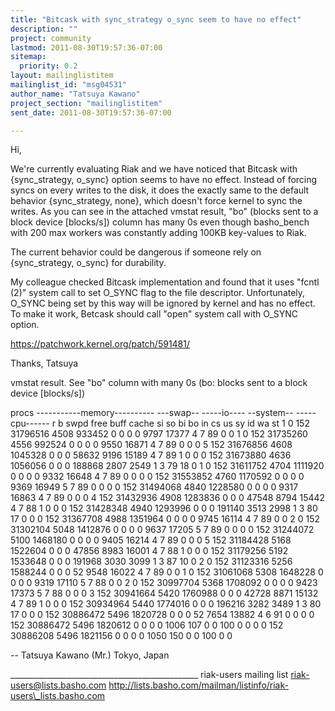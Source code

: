 ```yaml
---
title: "Bitcask with sync_strategy o_sync seem to have no effect"
description: ""
project: community
lastmod: 2011-08-30T19:57:36-07:00
sitemap:
  priority: 0.2
layout: mailinglistitem
mailinglist_id: "msg04531"
author_name: "Tatsuya Kawano"
project_section: "mailinglistitem"
sent_date: 2011-08-30T19:57:36-07:00

---
```




Hi,

We're currently evaluating Riak and we have noticed that Bitcask with 
{sync\_strategy, o\_sync} option seems to have no effect. Instead of forcing 
syncs on every writes to the disk, it does the exactly same to the default 
behavior {sync\_strategy, none}, which doesn't force kernel to sync the writes. 
As you can see in the attached vmstat result, "bo" (blocks sent to a block 
device [blocks/s]) column has many 0s even though basho\_bench with 200 max 
workers was constantly adding 100KB key-values to Riak.

The current behavior could be dangerous if someone rely on {sync\_strategy, 
o\_sync} for durability.

My colleague checked Bitcask implementation and found that it uses "fcntl (2)" 
system call to set O\_SYNC flag to the file descriptor. Unfortunately, O\_SYNC 
being set by this way will be ignored by kernel and has no effect. To make it 
work, Betcask should call "open" system call with O\_SYNC option.

https://patchwork.kernel.org/patch/591481/

Thanks,
Tatsuya


vmstat result. See "bo" column with many 0s (bo: blocks sent to a block device 
[blocks/s])

procs -----------memory---------- ---swap-- -----io---- --system-- 
-----cpu------
r b swpd free buff cache si so bi bo in cs us sy id wa st
1 0 152 31796516 4508 933452 0 0 0 0 9797 17377 4 7 89 0 
 0
1 0 152 31735260 4556 992524 0 0 0 0 9550 16871 4 7 89 0 
 0
0 5 152 31676856 4608 1045328 0 0 0 58632 9196 15189 4 7 89 
1 0
0 0 152 31673880 4636 1056056 0 0 0 188868 2807 2549 1 3 79 
18 0
1 0 152 31611752 4704 1111920 0 0 0 0 9332 16648 4 7 89 
0 0
0 0 152 31553852 4760 1170592 0 0 0 0 9369 16949 5 7 89 
0 0
0 0 152 31494068 4840 1228580 0 0 0 0 9317 16863 4 7 89 
0 0
0 4 152 31432936 4908 1283836 0 0 0 47548 8794 15442 4 7 88 
1 0
0 0 152 31428348 4940 1293996 0 0 0 191140 3513 2998 1 3 80 
17 0
0 0 152 31367708 4988 1351964 0 0 0 0 9745 16114 4 7 89 
0 0
2 0 152 31302104 5048 1412876 0 0 0 0 9637 17205 5 7 89 
0 0
0 0 152 31244072 5100 1468180 0 0 0 0 9405 16214 4 7 89 
0 0
0 5 152 31184428 5168 1522604 0 0 0 47856 8983 16001 4 7 88 
1 0
0 0 152 31179256 5192 1533648 0 0 0 191968 3030 3099 1 3 87 
10 0
2 0 152 31123316 5256 1588244 0 0 0 52 9548 16022 4 7 89 
0 0
1 0 152 31061068 5308 1648228 0 0 0 0 9319 17110 5 7 88 
0 0
2 0 152 30997704 5368 1708092 0 0 0 0 9423 17373 5 7 88 
0 0
0 3 152 30941664 5420 1760988 0 0 0 42728 8871 15132 4 7 89 
1 0
0 0 152 30934964 5440 1774016 0 0 0 196216 3282 3489 1 3 80 
17 0
0 0 152 30886472 5496 1820728 0 0 0 52 7654 13882 4 6 91 
0 0
0 0 152 30886472 5496 1820612 0 0 0 0 1006 107 0 0 100 
0 0
0 0 152 30886208 5496 1821156 0 0 0 0 1050 150 0 0 100 
0 0

--
Tatsuya Kawano (Mr.)
Tokyo, Japan


\_\_\_\_\_\_\_\_\_\_\_\_\_\_\_\_\_\_\_\_\_\_\_\_\_\_\_\_\_\_\_\_\_\_\_\_\_\_\_\_\_\_\_\_\_\_\_
riak-users mailing list
riak-users@lists.basho.com
http://lists.basho.com/mailman/listinfo/riak-users\_lists.basho.com

